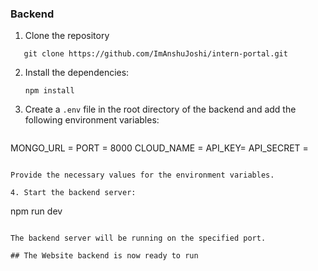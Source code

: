### Backend

1. Clone the repository

```
   git clone https://github.com/ImAnshuJoshi/intern-portal.git
```

2. Install the dependencies:

   ```
   npm install
   ```

3. Create a `.env` file in the root directory of the backend and add the following environment variables:

   ```
  MONGO_URL = 
   PORT = 8000
   CLOUD_NAME = 
   API_KEY=
   API_SECRET = 
   ```

   Provide the necessary values for the environment variables.

4. Start the backend server:

   ```
   npm run dev
   ```

   The backend server will be running on the specified port.

## The Website backend is now ready to run